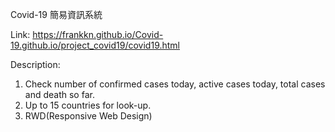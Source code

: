 Covid-19 簡易資訊系統

Link: https://frankkn.github.io/Covid-19.github.io/project_covid19/covid19.html

Description: 
  1. Check number of confirmed cases today, active cases today, total cases and death so far.
  2. Up to 15 countries for look-up.
  3. RWD(Responsive Web Design)
